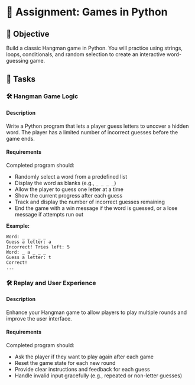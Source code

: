# 📘 Assignment: Games in Python

## 🎯 Objective

Build a classic Hangman game in Python. You will practice using strings, loops, conditionals, and random selection to create an interactive word-guessing game.

## 📝 Tasks

### 🛠️	Hangman Game Logic

#### Description
Write a Python program that lets a player guess letters to uncover a hidden word. The player has a limited number of incorrect guesses before the game ends.

#### Requirements
Completed program should:

- Randomly select a word from a predefined list
- Display the word as blanks (e.g., `_ _ _ _`)
- Allow the player to guess one letter at a time
- Show the current progress after each guess
- Track and display the number of incorrect guesses remaining
- End the game with a win message if the word is guessed, or a lose message if attempts run out

**Example:**
```plaintext
Word: _ _ _ _ _
Guess a letter: a
Incorrect! Tries left: 5
Word: _ a _ _ _
Guess a letter: t
Correct!
...
```

### 🛠️	Replay and User Experience

#### Description
Enhance your Hangman game to allow players to play multiple rounds and improve the user interface.

#### Requirements
Completed program should:

- Ask the player if they want to play again after each game
- Reset the game state for each new round
- Provide clear instructions and feedback for each guess
- Handle invalid input gracefully (e.g., repeated or non-letter guesses)